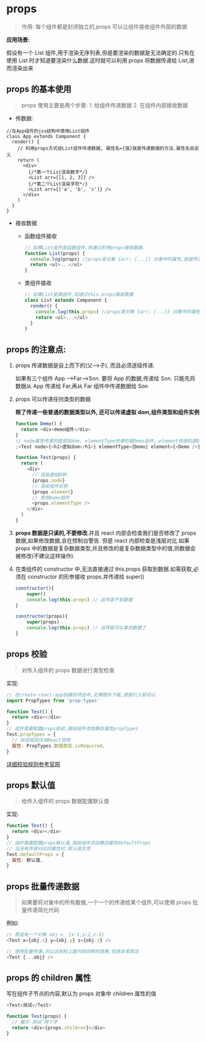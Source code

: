 # props

> 作用: 每个组件都是封闭独立的,props 可以让组件接收组件外部的数据

**应用场景:**

假设有一个 List 组件,用于渲染无序列表,但是要渲染的数据是无法确定的.只有在使用 List 时才知道要渲染什么数据.这时就可以利用 props 将数据传递给 List,进而渲染出来

## props 的基本使用

> props 使用主要是两个步骤: 1. 给组件传递数据 2. 在组件内部接收数据

- 传数据:

```js{7-10}
//在App组件的jsx结构中使用List组件
class App extends Component {
  render() {
    // 利用props方式给List组件传递数据, 属性名={值}就是传递数据的方法.属性名自定义
    return (
      <div>
        {/*第一个List渲染数字*/}
        <List arr={[1, 2, 3]} />
        {/*第二个List渲染字符*/}
        <List arr={['a', 'b', 'c']} />
      </div>
    )
  }
}
```

- 接收数据

  - 函数组件接收

    ```js
    // 如果List组件是函数组件,则通过形参props接收数据.
    function List(props) {
      console.log(props) //props是对象 {arr: [...]} 对象中的属性,就是传递数据时,组件上的属性
      return <ul>...</ul>
    }
    ```

  - 类组件接收

    ```js
    // 如果List是类组件,则通过this.props接收数据
    class List extends Component {
      render() {
        console.log(this.props) //props是对象 {arr: [...]} 对象中的属性,就是传递数据时,组件上的属性
        return <ul>...</ul>
      }
    }
    ```

## props 的注意点:

1.  props 传递数据是自上而下的(父-->子), 而且必须逐级传递.

    如果有三个组件 App -->Far-->Son. 要将 App 的数据,传递给 Son. 只能先将数据从 App 传递给 Far,再从 Far 组件中传递数据给 Son

2.  props 可以传递任何类型的数据

    **除了传递一些普通的数据类型以外, 还可以传递虚拟 dom,组件类型和组件实例**

    ```js
    function Demo() {
      return <div>demo组件</div>
    }
    // node属性传递的是虚拟dom, elementType传递的是Demo组件, element传递的是Demo组件实例
    ;<Test node={<h1>虚拟dom</h1>} elementType={Demo} element={<Demo />} />

    function Test(props) {
      return (
        <div>
          // 渲染虚拟DOM
          {props.node}
          // 渲染组件实例
          {props.element}
          // 使用Demo组件
          <props.elementType />
        </div>
      )
    }
    ```

3.  **props 数据是只读的,不要修改**.并且 react 内部会检查我们是否修改了 props 数据,如果修改数据,会在控制台警告. 但是 react 内部检查是浅层对比.如果 props 中的数据是复杂数据类型,并且修改的是复杂数据类型中的值,则数据会被修改(不建议这样操作).

4.  在类组件的 constructor 中,无法直接通过 this.props 获取到数据.如需获取,必须在 constructor 的形参接收 props.并传递给 super()

    ```js
    constructor(){
        super()
        console.log(this.props) // 这样拿不到数据
    }

    constructor(props){
        super(props)
        console.log(this.props) // 这样就可以拿到数据了
    }
    ```

## props 校验

> 对传入组件的 props 数据进行类型检查

实现:

```js
// 在create-react-app创建的项目中,无需额外下载,直接引入就可以
import PropTypes from 'prop-types'

function Test() {
  return <div></div>
}
// 组件需要配置props校验,就给组件添加静态属性propTypes
Test.propTypes = {
  // 校验规则详询React官网
  属性: PropTypes.数据类型.isRequired,
}
```

[详细校验规则参考官网](https://zh-hans.reactjs.org/docs/typechecking-with-proptypes.html)

## props 默认值

> 给传入组件的 props 数据配置默认值

实现:

```js
function Test() {
  return <div></div>
}
// 组件需要配置props默认值,就给组件添加静态属性defaultProps
// 当没有传递对应的属性时,默认值生效
Test.defaultProps = {
  属性: 默认值,
}
```

## props 批量传递数据

> 如果要将对象中的所有数据,一个一个的传递给某个组件,可以使用 props 批量传递简化代码

例如:

```js
// 假设有一个对象 obj =  {x:1,y:2,z:3}
<Test x={obj.x} y={obj.y} z={obj.z} />

// 使用批量传递,可以达到和上面代码同样的效果,但是非常简洁
<Test {...obj} />
```

## props 的 children 属性

写在组件子节点的内容,默认为 props 对象中 children 属性的值

```js
<Test>测试</Test>

function Test(props) {
  // 展示`测试`两个字
  return <div>{props.children}</div>
}
```
